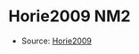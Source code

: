 <a name="material" />

# Horie2009 NM2
<script type="application/ld+json">
  {
    "@context": "https://schema.org/",
    "@type": "ChemicalSubstance",
    "http://purl.org/dc/terms/conformsTo":
      {
        "@type": "CreativeWork",
        "@id": "https://bioschemas.org/profiles/ChemicalSubstance/0.4-RELEASE/"
      },
    "@id": "https://egonw.github.io/nanowiki/nanowiki179.html#material",
    "name": "Horie2009 NM2",
    "sameAs": "http://127.0.0.1/mediawiki/index.php/Special:URIResolver/Horie2009_NM2"
  }
</script>


* Source: [Horie2009](http://127.0.0.1/mediawiki/index.php/Special:URIResolver/Horie2009)
